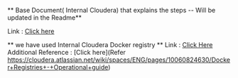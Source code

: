 ** Base Document( Internal Cloudera) that explains the steps -- Will be updated in the Readme**

Link : [Click here](Referhttps://docs.google.com/document/d/1dZ_0UVizcwwAzlFp_2hHzgkfq6nkEXXraD11jkHW0X8/edit)


** we have used Internal Cloudera Docker registry **
Link : [Click Here](http://docker-registry.infra.cloudera.com/ ) 
Additional Reference : [Click here](Refer https://cloudera.atlassian.net/wiki/spaces/ENG/pages/10060824630/Docker+Registries+-+Operational+guide)
